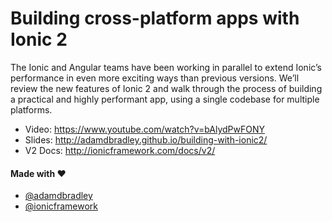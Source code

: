 # Building cross-platform apps with Ionic 2

The Ionic and Angular teams have been working in parallel to extend Ionic’s performance in even more exciting ways than previous versions. We’ll review the new features of Ionic 2 and walk through the process of building a practical and highly performant app, using a single codebase for multiple platforms.

- Video: https://www.youtube.com/watch?v=bAlydPwFONY
- Slides: http://adamdbradley.github.io/building-with-ionic2/
- V2 Docs: http://ionicframework.com/docs/v2/

#### Made with &#9829;
- [@adamdbradley](https://twitter.com/adamdbradley)
- [@ionicframework](https://twitter.com/ionicframework) 
